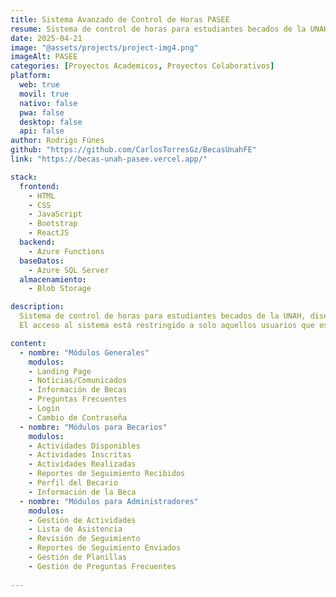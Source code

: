 ```yaml
---
title: Sistema Avanzado de Control de Horas PASEE
resume: Sistema de control de horas para estudiantes becados de la UNAH y personal administrativo del programa PASEE de VOAE.
date: 2025-04-21
image: "@assets/projects/project-img4.png"
imageAlt: PASEE
categories: [Proyectos Academicos, Proyectos Colaborativos]
platform:
  web: true
  movil: true
  nativo: false
  pwa: false
  desktop: false
  api: false
author: Rodrigo Fúnes
github: "https://github.com/CarlosTorresGz/BecasUnahFE"
link: "https://becas-unah-pasee.vercel.app/"

stack:
  frontend:
    - HTML
    - CSS
    - JavaScript
    - Bootstrap
    - ReactJS
  backend:
    - Azure Functions
  baseDatos:
    - Azure SQL Server
  almacenamiento:
    - Blob Storage

description:
  Sistema de control de horas para estudiantes becados de la UNAH, diseñado para facilitar la gestión y seguimiento de las horas beca. Este sistema permite a los estudiantes registrar sus horas, así como al personal administrativo revisar dichas horas. Con una interfaz intuitiva y funcionalidades avanzadas, el sistema optimiza el proceso de control y seguimiento de horas.
  El acceso al sistema está restringido a solo aquellos usuarios que estén registrados y autenticados, con permisos diferenciados según su rol (becario o administrador). Para la autentificación de los usuarios se utiliza un sistema basado en tokens (JWT) brindando al sistema una mejor seguridad.

content:
  - nombre: "Módulos Generales"
    modulos:
    - Landing Page
    - Noticias/Comunicados
    - Información de Becas
    - Preguntas Frecuentes
    - Login
    - Cambio de Contraseña
  - nombre: "Módulos para Becarios"
    modulos:
    - Actividades Disponibles
    - Actividades Inscritas
    - Actividades Realizadas
    - Reportes de Seguimiento Recibidos
    - Perfil del Becario
    - Información de la Beca
  - nombre: "Módulos para Administradores"
    modulos:
    - Gestión de Actividades
    - Lista de Asistencia
    - Revisión de Seguimiento
    - Reportes de Seguimiento Enviados
    - Gestión de Planillas
    - Gestión de Preguntas Frecuentes
  
---
```


